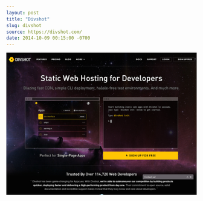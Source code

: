 ```yaml
---
layout: post
title: "Divshot"
slug: divshot
source: https://divshot.com/
date: 2014-10-09 00:15:00 -0700
---
```


<img src="/assets/img/screenshots/divshot-2.jpg">
